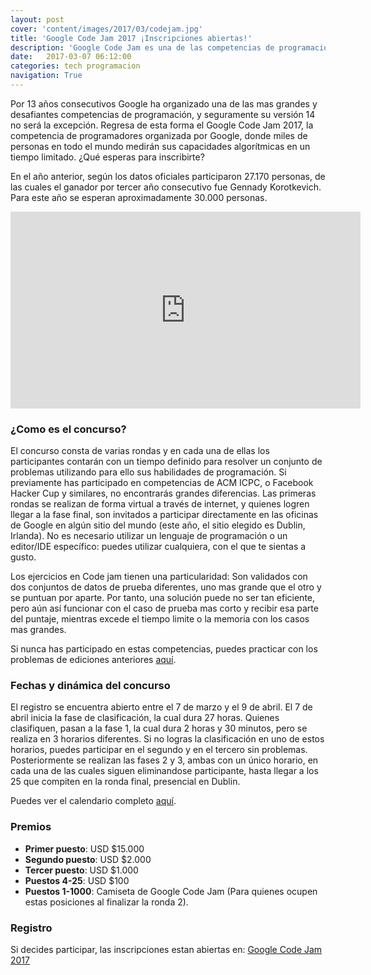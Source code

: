 ```yaml
---
layout: post
cover: 'content/images/2017/03/codejam.jpg'
title: 'Google Code Jam 2017 ¡Inscripciones abiertas!'
description: 'Google Code Jam es una de las competencias de programación mas importantes del mundo. ¿Te atreves a participar?'
date:   2017-03-07 06:12:00
categories: tech programacion
navigation: True
---
```


Por 13 años consecutivos Google ha organizado una de las mas grandes y desafiantes competencias de programación, y seguramente su versión 14 no será la excepción. Regresa de esta forma el Google Code Jam 2017, la competencia de programadores organizada por Google, donde miles de personas en todo el mundo medirán sus capacidades algorítmicas en un tiempo limitado. ¿Qué esperas para inscribirte?

En el año anterior, según los datos oficiales participaron 27.170 personas, de las cuales el ganador por tercer año consecutivo fue Gennady Korotkevich. Para este año se esperan aproximadamente 30.000 personas.

<iframe width="560" height="315" src="https://www.youtube.com/embed/oJ_IzFsXcMo" frameborder="0" allowfullscreen></iframe>


### ¿Como es el concurso?

El concurso consta de varias rondas y en cada una de ellas los participantes contarán con un tiempo definido para resolver un conjunto de problemas utilizando para ello sus habilidades de programación. Si previamente has participado en competencias de ACM ICPC, o Facebook Hacker Cup y similares, no encontrarás grandes diferencias. Las primeras rondas se realizan de forma virtual a través de internet, y quienes logren llegar a la fase final, son invitados a participar directamente en las oficinas de Google en algún sitio del mundo (este año, el sitio elegido es Dublin, Irlanda). No es necesario utilizar un lenguaje de programación o un editor/IDE específico: puedes utilizar cualquiera, con el que te sientas a gusto.

Los ejercicios en Code jam tienen una particularidad: Son validados con dos conjuntos de datos de prueba diferentes, uno mas grande que el otro y se puntuan por aparte. Por tanto, una solución puede no ser tan eficiente, pero aún así funcionar con el caso de prueba mas corto y recibir esa parte del puntaje, mientras excede el tiempo limite o la memoria con los casos mas grandes.

Si nunca has participado en estas competencias, puedes practicar con los problemas de ediciones anteriores <a href="https://code.google.com/codejam/contests.html" target="_blank">aquí</a>.

### Fechas y dinámica del concurso

El registro se encuentra abierto entre el 7 de marzo y el 9 de abril. El 7 de abril inicia la fase de clasificación, la cual dura 27 horas. Quienes clasifiquen, pasan a la fase 1, la cual dura 2 horas y 30 minutos, pero se realiza en 3 horarios diferentes. Si no logras la clasificación en uno de estos horarios, puedes participar en el segundo y en el tercero sin problemas. Posteriormente se realizan las fases 2 y 3, ambas con un único horario, en cada una de las cuales siguen eliminandose participante, hasta llegar a los 25 que compiten en la ronda final, presencial en Dublin.

Puedes ver el calendario completo <a href="https://code.google.com/codejam/schedule.html" target="_blank">aquí</a>.

### Premios

* **Primer puesto**: USD $15.000
* **Segundo puesto**: USD $2.000
* **Tercer puesto**: USD $1.000
* **Puestos 4-25**: USD $100
* **Puestos 1-1000**: Camiseta de Google Code Jam (Para quienes ocupen estas posiciones al finalizar la ronda 2).

### Registro

Si decides participar, las inscripciones estan abiertas en: <a href="https://code.google.com/codejam" target="_blank">Google Code Jam 2017</a>

